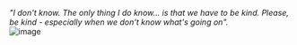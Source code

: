   _"I don't know. The only thing I do know... is that we have to be kind. Please, be kind - especially when we don't know what's going on"._ <br /> 
![image](https://github.com/user-attachments/assets/91879ca9-4b95-4078-a716-6b0ee3880c37)




